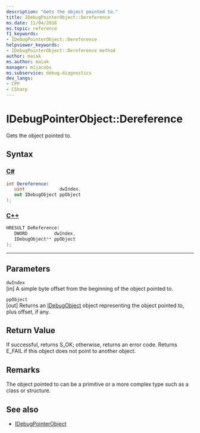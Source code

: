 ```yaml
---
description: "Gets the object pointed to."
title: IDebugPointerObject::Dereference
ms.date: 11/04/2016
ms.topic: reference
f1_keywords:
- IDebugPointerObject::Dereference
helpviewer_keywords:
- IDebugPointerObject::Dereference method
author: maiak
ms.author: maiak
manager: mijacobs
ms.subservice: debug-diagnostics
dev_langs:
- CPP
- CSharp
---
```

# IDebugPointerObject::Dereference

Gets the object pointed to.

## Syntax

### [C#](#tab/csharp)
```csharp
int Dereference(
   uint             dwIndex,
   out IDebugObject ppObject
);
```
### [C++](#tab/cpp)
```cpp
HRESULT DeReference( 
   DWORD          dwIndex,
   IDebugObject** ppObject
);
```
---

## Parameters
`dwIndex`\
[in] A simple byte offset from the beginning of the object pointed to.

`ppObject`\
[out] Returns an [IDebugObject](../../../extensibility/debugger/reference/idebugobject.md) object representing the object pointed to, plus offset, if any.

## Return Value
 If successful, returns S_OK; otherwise, returns an error code. Returns E_FAIL if this object does not point to another object.

## Remarks
 The object pointed to can be a primitive or a more complex type such as a class or structure.

## See also
- [IDebugPointerObject](../../../extensibility/debugger/reference/idebugpointerobject.md)
